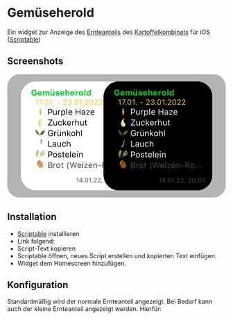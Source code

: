 # Gemüseherold
Ein widget zur Anzeige des [Ernteanteils](https://app.kartoffelkombinat.de) des [Kartoffelkombinats](https://www.kartoffelkombinat.de) für iOS ([Scriptable](https://scriptable.app))

## Screenshots
![Widget Screenshot](screenshots/gemueseherold/widget.png)

## Installation
- [Scriptable](https://scriptable.app) installieren
- Link folgend: 
- Script-Text kopieren
- Scriptable öffnen, neues Script erstellen und kopierten Text einfügen.
- Widget dem Homescreen hinzufügen.

## Konfiguration
Standardmäßig wird der normale Ernteanteil angezeigt. Bei Bedarf kann auch der kleine Ernteanteil angezeigt werden. Hierfür: